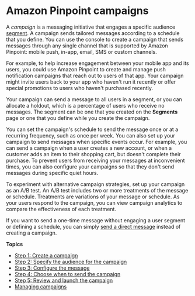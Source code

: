 # Amazon Pinpoint campaigns<a name="campaigns"></a>

A *campaign* is a messaging initiative that engages a specific audience [segment](segments.md)\. A campaign sends tailored messages according to a schedule that you define\. You can use the console to create a campaign that sends messages through any single channel that is supported by Amazon Pinpoint: mobile push, in\-app, email, SMS or custom channels\.

For example, to help increase engagement between your mobile app and its users, you could use Amazon Pinpoint to create and manage push notification campaigns that reach out to users of that app\. Your campaign might invite users back to your app who haven't run it recently or offer special promotions to users who haven't purchased recently\.

Your campaign can send a message to all users in a segment, or you can allocate a holdout, which is a percentage of users who receive no messages\. The segment can be one that you created on the **Segments** page or one that you define while you create the campaign\. 

You can set the campaign's schedule to send the message once or at a recurring frequency, such as once per week\. You can also set up your campaign to send messages when specific events occur\. For example, you can send a campaign when a user creates a new account, or when a customer adds an item to their shopping cart, but doesn't complete their purchase\. To prevent users from receiving your messages at inconvenient times, you can also configure your campaigns so that they don't send messages during specific quiet hours\.

To experiment with alternative campaign strategies, set up your campaign as an A/B test\. An A/B test includes two or more treatments of the message or schedule\. Treatments are variations of your message or schedule\. As your users respond to the campaign, you can view campaign analytics to compare the effectiveness of each treatment\.

If you want to send a one\-time message without engaging a user segment or defining a schedule, you can simply [send a direct message](messages.md) instead of creating a campaign\.

**Topics**
+ [Step 1: Create a campaign](campaigns-begin.md)
+ [Step 2: Specify the audience for the campaign](campaigns-segment.md)
+ [Step 3: Configure the message](campaigns-message.md)
+ [Step 4: Choose when to send the campaign](campaigns-schedule.md)
+ [Step 5: Review and launch the campaign](campaigns-review.md)
+ [Managing campaigns](campaigns-managing.md)